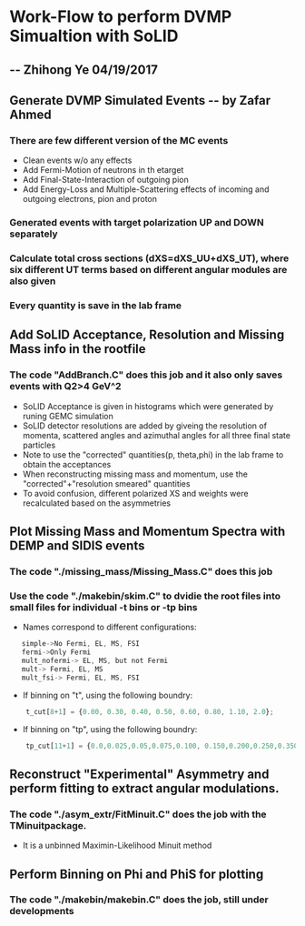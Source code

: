 # Work-Flow to perform DVMP Simualtion with SoLID
## -- Zhihong Ye 04/19/2017

## Generate DVMP Simulated Events -- by Zafar Ahmed
### There are few different version of the MC events

  * Clean events w/o any effects
  * Add Fermi-Motion of neutrons in th etarget
  * Add Final-State-Interaction of outgoing pion
  * Add Energy-Loss and Multiple-Scattering effects of incoming and outgoing electrons, pion and proton

### Generated events with target polarization UP and DOWN separately
### Calculate total cross sections (dXS=dXS_UU+dXS_UT), where six different UT terms based on different angular modules are also given
### Every quantity is save in the lab frame


## Add SoLID Acceptance, Resolution and Missing Mass info in the rootfile
### The code "AddBranch.C" does this job and it also only saves events with Q2>4 GeV^2

 * SoLID Acceptance is given in histograms which were generated by runing GEMC simulation
 * SoLID detector resolutions are added by giveing the resolution of momenta, scattered angles and azimuthal angles for all three final state particles
 * Note to use the "corrected" quantities(p, theta,phi) in the lab frame to obtain the acceptances
 * When reconstructing missing mass and momentum, use the "corrected"+"resolution smeared" quantities
 * To avoid confusion, different polarized XS and weights were recalculated based on the asymmetries

## Plot Missing Mass and Momentum Spectra with DEMP and SIDIS events
### The code "./missing_mass/Missing_Mass.C" does this job

### Use the code "./makebin/skim.C" to dvidie the root files into small files for individual -t bins or -tp bins
 * Names correspond to different configurations:
 ```js
    simple->No Fermi, EL, MS, FSI
    fermi->Only Fermi
    mult_nofermi-> EL, MS, but not Fermi
    mult-> Fermi, EL, MS
    mult_fsi-> Fermi, EL, MS, FSI
 ```
 * If binning on "t", using the following boundry:
```js
    t_cut[8+1] = {0.00, 0.30, 0.40, 0.50, 0.60, 0.80, 1.10, 2.0};
```
 * If binning on "tp", using the following boundry:
```js
    tp_cut[11+1] = {0.0,0.025,0.05,0.075,0.100, 0.150,0.200,0.250,0.350,0.4,0.7};
```

## Reconstruct "Experimental" Asymmetry and perform fitting to extract angular modulations.
### The code "./asym_extr/FitMinuit.C" does the job with the TMinuitpackage.
 * It is a unbinned Maximin-Likelihood Minuit method
 
## Perform Binning on Phi and PhiS for plotting
### The code "./makebin/makebin.C" does the job, still under developments
